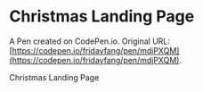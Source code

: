 # Christmas Landing Page

A Pen created on CodePen.io. Original URL: [https://codepen.io/fridayfang/pen/mdjPXQM](https://codepen.io/fridayfang/pen/mdjPXQM).

Christmas Landing Page
